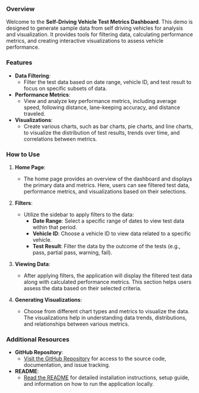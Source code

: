 ### Overview
Welcome to the **Self-Driving Vehicle Test Metrics Dashboard**. This demo is designed to generate sample data from self driving vehicles for analysis and visualization. It provides tools for filtering data, calculating performance metrics, and creating interactive visualizations to assess vehicle performance.

### Features
- **Data Filtering**: 
    - Filter the test data based on date range, vehicle ID, and test result to focus on specific subsets of data.
- **Performance Metrics**: 
    - View and analyze key performance metrics, including average speed, following distance, lane-keeping accuracy, and distance traveled.
- **Visualizations**: 
    - Create various charts, such as bar charts, pie charts, and line charts, to visualize the distribution of test results, trends over time, and correlations between metrics.

### How to Use
1. **Home Page**:
    - The home page provides an overview of the dashboard and displays the primary data and metrics. Here, users can see filtered test data, performance metrics, and visualizations based on their selections.

2. **Filters**:
    - Utilize the sidebar to apply filters to the data:
        - **Date Range**: Select a specific range of dates to view test data within that period.
        - **Vehicle ID**: Choose a vehicle ID to view data related to a specific vehicle.
        - **Test Result**: Filter the data by the outcome of the tests (e.g., pass, partial pass, warning, fail).

3. **Viewing Data**:
    - After applying filters, the application will display the filtered test data along with calculated performance metrics. This section helps users assess the data based on their selected criteria.

4. **Generating Visualizations**:
    - Choose from different chart types and metrics to visualize the data. The visualizations help in understanding data trends, distributions, and relationships between various metrics.

### Additional Resources
- **GitHub Repository**: 
    - [Visit the GitHub Repository](https://github.com/karamalaskar/self-driving-metrics) for access to the source code, documentation, and issue tracking.
- **README**:
    - [Read the README](https://github.com/karamalaskar/self-driving-metrics#readme) for detailed installation instructions, setup guide, and information on how to run the application locally. 